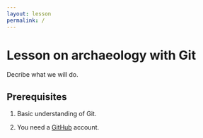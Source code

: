 ```yaml
---
layout: lesson
permalink: /
---
```


# Lesson on archaeology with Git

Decribe what we will do.


## Prerequisites

1. Basic understanding of Git.

2. You need a [GitHub](https://github.com) account.

